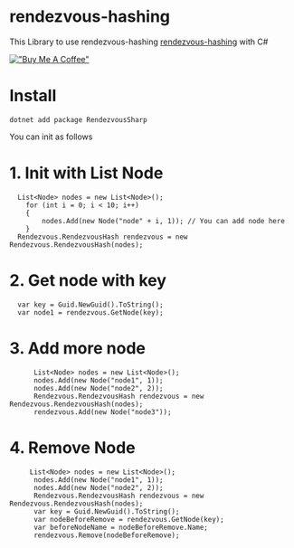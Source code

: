 # rendezvous-hashing
This Library to use rendezvous-hashing [rendezvous-hashing](https://en.wikipedia.org/wiki/Rendezvous_hashing) with C#

[!["Buy Me A Coffee"](https://www.buymeacoffee.com/assets/img/custom_images/orange_img.png)](https://www.buymeacoffee.com/adamnguyen)


# Install 
```
dotnet add package RendezvousSharp
```

You can init as follows
# 1. Init with List Node

```CSharp
  List<Node> nodes = new List<Node>();
    for (int i = 0; i < 10; i++)
    {
        nodes.Add(new Node("node" + i, 1)); // You can add node here
    }
  Rendezvous.RendezvousHash rendezvous = new Rendezvous.RendezvousHash(nodes);
```

# 2. Get node with key

```CSharp
  var key = Guid.NewGuid().ToString();
  var node1 = rendezvous.GetNode(key);
```

# 3. Add more node

```CSharp
      List<Node> nodes = new List<Node>();
      nodes.Add(new Node("node1", 1));
      nodes.Add(new Node("node2", 2));
      Rendezvous.RendezvousHash rendezvous = new Rendezvous.RendezvousHash(nodes);
      rendezvous.Add(new Node("node3"));
```
# 4. Remove Node

```CSharp
     List<Node> nodes = new List<Node>();
      nodes.Add(new Node("node1", 1));
      nodes.Add(new Node("node2", 2));
      Rendezvous.RendezvousHash rendezvous = new Rendezvous.RendezvousHash(nodes);
      var key = Guid.NewGuid().ToString();
      var nodeBeforeRemove = rendezvous.GetNode(key);
      var beforeNodeName = nodeBeforeRemove.Name;
      rendezvous.Remove(nodeBeforeRemove);

```
